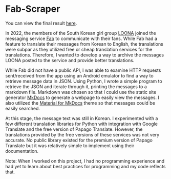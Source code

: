 # Fab-Scraper
You can view the final result [here](http://loonafabarchive.com).

In 2022, the members of the South Korean girl group [LOONA](https://en.wikipedia.org/wiki/Loona) joined the messaging service [Fab](https://play.google.com/store/apps/details?id=com.neowizlab.fab&hl=en_US&gl=US) to communicate with their fans. While Fab had a feature to translate their messages from Korean to English, the translations were subpar as they utilized free or cheap translation services for the translations. Therefore, I wanted to develop a way to archive the messages LOONA posted to the service and provide better translations.

While Fab did not have a public API, I was able to examine HTTP requests sent/received from the app using an Android emulator to find a way to retrieve message data in JSON. Using Python, I wrote a simple program to retrieve the JSON and iterate through it, printing the messages to a markdown file. Markdown was chosen so that I could use the static site generator [MkDocs](https://www.mkdocs.org/) to generate a webpage to easily view the messages. I also utilized the [Material for MkDocs](https://squidfunk.github.io/mkdocs-material/) theme so that messages could be easily searched. 

At this stage, the message text was still in Korean. I experimented with a few different translation libraries for Python with integration with Google Translate and the free version of Papago Translate. However, the translations provided by the free versions of these services was not very accurate. No public library existed for the premium version of Papago Translate but it was relatively simple to implement using their documentation. 

Note: When I worked on this project, I had no programming experience and had yet to learn about best practices for programming and my code reflects that.
